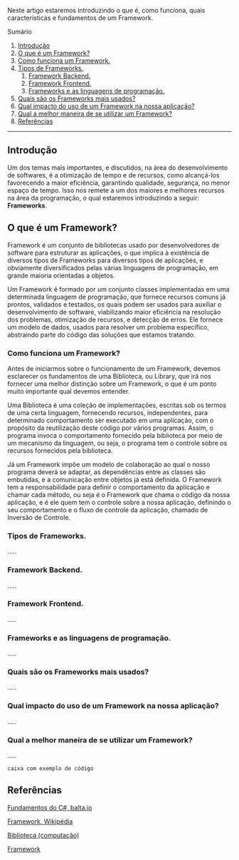 Neste artigo estaremos introduzindo o que é, como funciona, quais características e fundamentos de um Framework.

Sumário
1. [Introdução](#introducao)
2. [O que é um Framework?](#oqueeumframework)
3. [Como funciona um Framework.](#comofuncionaumframework)
4. [Tipos de Frameworks.](#tiposdeframeworks)
   1. [Framework Backend.](#frameworkbackend)
   2. [Framework Frontend.](#frameworkfrontend)
   3. [Frameworks e as linguagens de programação.](#frameworkselinguagensdeprogramação)
5. [Quais são os Frameworks mais usados?](#quaisosframeworksmaisusados)
6. [Qual impacto do uso de um Framework na nossa aplicação?](#impactodeframeworknaapp)
7. [Qual a melhor maneira de se utilizar um Framework?](#qualmelhormaneiradeusarframework)
8. [Referências](#referencias)


*******

<div id='introducao'></div> 

## Introdução

Um dos temas mais importantes, e discutidos, na área do desenvolvimento de softwares, é a otimização de tempo e de recursos, como alcançá-los favorecendo a maior eficiência, garantindo qualidade, segurança, no menor espaço de tempo. Isso nos remete a um dos maiores e melhores recursos na área da programação, o qual estaremos introduzindo a seguir: **Frameworks**.

<div id='oqueeumframework'></div> 

## O que é um Framework?

Framework é um conjunto de bibliotecas usado por desenvolvedores de software para estruturar as aplicações, o que implica à existência de diversos tipos de Frameworks para diversos tipos de aplicações, e obviamente diversificados pelas várias linguagens de programação, em grande maioria orientadas a objetos.

Um Framework é formado por um conjunto classes implementadas em uma determinada linguagem de programação, que fornece recursos comuns já prontos, validados e testados, os quais podem ser usados para auxiliar o desenvolvimento de software, viabilizando maior eficiência na resolução dos problemas, otimização de recursos, e detecção de erros. Ele fornece um modelo de dados, usados para resolver um problema específico, abstraindo parte do código das soluções que estamos tratando.

<div id='comofuncionaumframework'></div> 

### Como funciona um Framework?

Antes de iniciarmos sobre o funcionamento de um Framework, devemos esclarecer os fundamentos de uma Biblioteca, ou Library, que irá nos fornecer uma melhor distinção sobre um Framework, o que é um ponto muito importante qual devemos entender.

Uma Biblioteca é uma coleção de implementações, escritas sob os termos de uma certa linguagem, fornecendo recursos, independentes, para determinado comportamento ser executado em uma aplicação, com o propósito da reutilização deste código por vários programas. Assim, o programa invoca o comportamento fornecido pela biblioteca por meio de um mecanismo da linguagem, ou seja, o programa tem o controle sobre os recursos fornecidos pela biblioteca.

Já um Framework impõe um modelo de colaboração ao qual o nosso programa deverá se adaptar, as dependências entre as classes são embutidas, e a comunicação entre objetos já está definida. O Framework tem a responsabilidade para definir o comportamento da aplicação e chamar cada método, ou seja é o Framework que chama o código da nossa aplicação, e é ele quem tem o controle sobre a nossa aplicação, definindo o seu comportamento e o fluxo de controle da aplicação, chamado de Inversão de Controle.



<div id='tiposdeframeworks'></div> 

### Tipos de Frameworks.

.....

<div id='frameworkbackend'></div> 

### Framework Backend.

.....

<div id='frameworkfrontend'></div> 

### Framework Frontend.

.....

<div id='frameworkselinguagensdeprogramação'></div> 

### Frameworks e as linguagens de programação.

.....

<div id='quaisosframeworksmaisusados'></div> 

### Quais são os Frameworks mais usados?

.....

<div id='impactodeframeworknaapp'></div> 

### Qual impacto do uso de um Framework na nossa aplicação?

.....

<div id='qualmelhormaneiradeusarframework'></div> 

### Qual a melhor maneira de se utilizar um Framework?

.....




```
caixa com exemplo de código 
```




<div id='referencias'></div> 

## Referências

[Fundamentos do C#, balta.io](https://balta.io/cursos/fundamentos-csharp)

[Framework, Wikipédia](https://pt.wikipedia.org/wiki/Framework)

[Biblioteca (computação)](https://en.wikipedia.org/wiki/Library_(computing))

[Framework](http://www.dsc.ufcg.edu.br/~jacques/cursos/map/html/frame/oque.htm)
